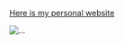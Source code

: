 [Here is my personal website](https://antoineedy.notion.site/Antoine-EDY-s-portfolio-fc7ee48d891c4fb786cfebbb419fe1f3)

![...](https://img.over-blog-kiwi.com/0/01/25/60/20180910/ob_581689_s2p3k.gif)
